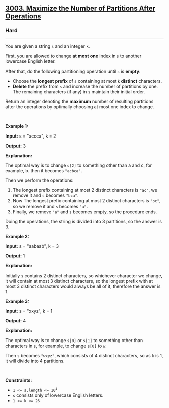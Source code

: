 <h2><a href="https://leetcode.com/problems/maximize-the-number-of-partitions-after-operations">3003. Maximize the Number of Partitions After Operations</a></h2><h3>Hard</h3><hr><p>You are given a string <code>s</code> and an integer <code>k</code>.</p>

<p>First, you are allowed to change <strong>at most</strong> <strong>one</strong> index in <code>s</code> to another lowercase English letter.</p>

<p>After that, do the following partitioning operation until <code>s</code> is <strong>empty</strong>:</p>

<ul>
	<li>Choose the <strong>longest</strong> <strong>prefix</strong> of <code>s</code> containing at most <code>k</code> <strong>distinct</strong> characters.</li>
	<li><strong>Delete</strong> the prefix from <code>s</code> and increase the number of partitions by one. The remaining characters (if any) in <code>s</code> maintain their initial order.</li>
</ul>

<p>Return an integer denoting the <strong>maximum</strong> number of resulting partitions after the operations by optimally choosing at most one index to change.</p>

<p>&nbsp;</p>
<p><strong class="example">Example 1:</strong></p>

<div class="example-block">
<p><strong>Input:</strong> <span class="example-io">s = &quot;accca&quot;, k = 2</span></p>

<p><strong>Output:</strong> <span class="example-io">3</span></p>

<p><strong>Explanation:</strong></p>

<p>The optimal way is to change <code>s[2]</code> to something other than a and c, for example, b. then it becomes <code>&quot;acbca&quot;</code>.</p>

<p>Then we perform the operations:</p>

<ol>
	<li>The longest prefix containing at most 2 distinct characters is <code>&quot;ac&quot;</code>, we remove it and <code>s</code> becomes <code>&quot;bca&quot;</code>.</li>
	<li>Now The longest prefix containing at most 2 distinct characters is <code>&quot;bc&quot;</code>, so we remove it and <code>s</code> becomes <code>&quot;a&quot;</code>.</li>
	<li>Finally, we remove <code>&quot;a&quot;</code> and <code>s</code> becomes empty, so the procedure ends.</li>
</ol>

<p>Doing the operations, the string is divided into 3 partitions, so the answer is 3.</p>
</div>

<p><strong class="example">Example 2:</strong></p>

<div class="example-block">
<p><strong>Input:</strong> <span class="example-io">s = &quot;aabaab&quot;, k = 3</span></p>

<p><strong>Output:</strong> <span class="example-io">1</span></p>

<p><strong>Explanation:</strong></p>

<p>Initially&nbsp;<code>s</code>&nbsp;contains 2 distinct characters, so whichever character we change, it will contain at most 3 distinct characters, so the longest prefix with at most 3 distinct characters would always be all of it, therefore the answer is 1.</p>
</div>

<p><strong class="example">Example 3:</strong></p>

<div class="example-block">
<p><strong>Input:</strong> <span class="example-io">s = &quot;xxyz&quot;, k = 1</span></p>

<p><strong>Output:</strong> <span class="example-io">4</span></p>

<p><strong>Explanation:</strong></p>

<p>The optimal way is to change&nbsp;<code>s[0]</code>&nbsp;or&nbsp;<code>s[1]</code>&nbsp;to something other than characters in&nbsp;<code>s</code>, for example, to change&nbsp;<code>s[0]</code>&nbsp;to&nbsp;<code>w</code>.</p>

<p>Then&nbsp;<code>s</code>&nbsp;becomes <code>&quot;wxyz&quot;</code>, which consists of 4 distinct characters, so as <code>k</code> is 1, it will divide into 4 partitions.</p>
</div>

<p>&nbsp;</p>
<p><strong>Constraints:</strong></p>

<ul>
	<li><code>1 &lt;= s.length &lt;= 10<sup>4</sup></code></li>
	<li><code>s</code> consists only of lowercase English letters.</li>
	<li><code>1 &lt;= k &lt;= 26</code></li>
</ul>
